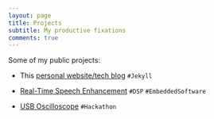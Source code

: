 ```yaml
---
layout: page
title: Projects
subtitle: My productive fixations
comments: true
---
```


Some of my public projects:

- This [personal website/tech blog](/blog/how-i-made-this-website "How I made this website!") `#Jekyll`

- [Real-Time Speech Enhancement](/projects/ee3-rtdsp/ "EE3: Real-Time Digital Signal Processing") `#DSP` `#EmbeddedSoftware`

- [USB Oscilloscope](http://www.harrybeadle.co.uk/fbhack/ "Written by teammate Harry Beadle") `#Hackathon`